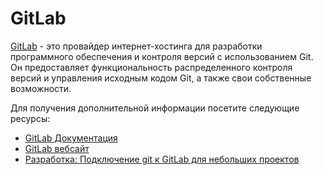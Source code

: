# GitLab

[GitLab](https://gitlab.com) - это провайдер интернет-хостинга для разработки программного обеспечения и контроля версий с использованием Git. Он предоставляет функциональность распределенного контроля версий и управления исходным кодом Git, а также свои собственные возможности.

Для получения дополнительной информации посетите следующие ресурсы:

- [GitLab Документация](https://docs.gitlab.com/)
- [GitLab вебсайт](https://gitlab.com/)
- [Разработка: Подключение git к GitLab для небольших проектов](https://thenewstack.io/development-connect-git-to-gitlab-for-small-projects/)
